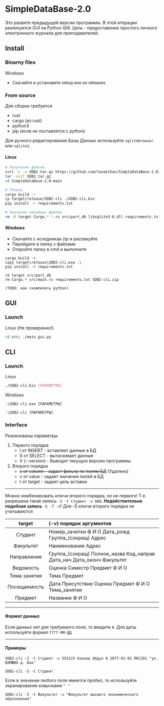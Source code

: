 # SimpleDataBase-2.0
Это развите предыдущей версии программы. В этой итерации реализуется GUI на Python Qt6. 
Цель - предоставлние простого личного электронного журнала для преподавателей. 

## Install
### Binarny files
Windows
- Скачайте и установите setup.exe из releases

### From source
Для сборки требуется
- rust 
- cargo (из rust)
- python3
- pip (если не поставлятся с python)

Для ручного редактирования Базы Данных используйте `sqlitebrowser` или `sqlite3`.

#### Linux
``` bash
# Получение файлов
curl -L -o SDB2.tar.gz https://github.com/tonakihan/SimpleDataBase-2.0/archive/main.tar.gz
tar -xvzf SDB2.tar.gz
cd SimpleDataBase-2.0-main

# Сборка
cargo build -r
cp target/release/SDB2-cli ./SDB2-cli.bin
pip install -r requirements.txt

# Удаление ненужных файлов
rm -R target Cargo.* *.rs src/part_db libsqlite3-0.dll requirements.txt SDB2-cli.tar.gz
```
#### Windows
- Скачайте c исходникаи zip и распакуйте
- Перейдите в папку с файлами
- Откройте папку в cmd и выполните
```
cargo build -r
copy target\release\SDB2-cli.exe .\
pip install -r requirements.txt

rd target src/part_db 
rm Cargo.* src/main.rs requirements.txt SDB2-cli.zip

(TODO: как скомпилить python)
```

## GUI
### Launch
Linux (Не проверенно!)
``` bash
cd src; ./main_gui.py
```

## CLI
### Launch
Linux
``` bash
./SDB2-cli.bin [ПАРАМЕТРЫ]
```
Windows 
```
.\SDB2-cli.exe [ПАРАМЕТРЫ]
```
```
.\SDB2-cli [ПАРАМЕТРЫ]
```
### Interface
Реализованы параметры
1. Первого порядка
    - I от INSERT - вставляет данные в БД
    - S от SELECT - вытаскивает данные
    - V (--version) - Выводит текущую версию программы
2. Второго порядка
    - ~~c от column - задает фильтр по полям БД~~ (Удалено)
    - v от value  - задает значения полей в БД
    - t от target - задает цель вставки
____
Можно комбенировать ключи второго порядка, но не первого! 
Т.е. разрешена такая запись `-I -t Студент -v ОАО`.
**Недействительна подобная запись** `-S -T -V`!
Для -S ключи второго порядка не учитываются

| target | (-v) порядок аргументов |
|:----:|:----|
| Студент | Номер\_зачетки Ф И О Дата\_рожд Группа\_(сокращ) Адрес|
| Факультет | Наименование Адрес |
| Направление | Группа\_(сокращ) Полное\_назва Код\_направ Дата\_нач Дата\_оконч Факультет |
| Ведомость | Оценка Симестр Предмет Ф И О |
| Тема занятия | Тема Предмет |
| Посещаемость | Дата Присутствие Оценка Предмет Ф И О Тема\_занятия|
| Предмет | Название Ф И О |
____
#### Формат данных
Если данных нет для требуемого поля, то введите `0`.
Для даты используйте формат `ГГГГ-ММ-ДД`.
____
#### Примеры
```
SDB2-cli -I -t Студент -v 555123 Озонов Абдул 0 2077-01-01 ПКС201 "ул. БОМЖИХ д. Бак"
```
```
SDB2-cli -S -t Студент
```
Если в значении любого поля имеется пробел, то используйте экранирование ковычками `" "`
```
SDB2-cli -I -t Факультет -v "Факультет высшего экономического образования"
```
